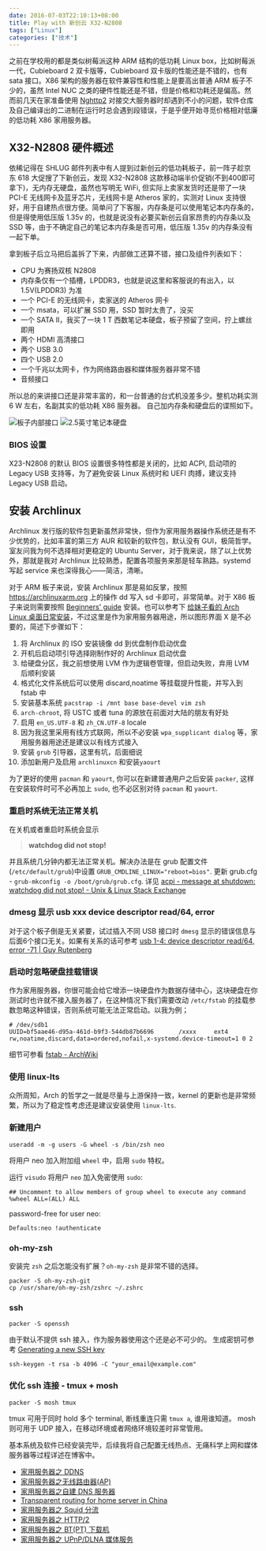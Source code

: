 ```yaml
---
date: 2016-07-03T22:10:13+08:00
title: Play with 新创云 X32-N2808
tags: ["Linux"]
categories: ["技术"]
---
```


之前在学校用的都是类似树莓派这种 ARM 结构的低功耗 Linux box，比如树莓派一代，Cubieboard 2 双卡版等，Cubieboard 双卡版的性能还是不错的，也有 sata 接口。X86 架构的服务器在软件兼容性和性能上是要高出普通 ARM 板子不少的，虽然 Intel NUC 之类的硬件性能还是不错，但是价格和功耗还是偏高。然而前几天在家准备使用 [Nghttp2](https://nghttp2.org/) 对接交大服务器时却遇到不小的问题，软件仓库及自己编译出的二进制在运行时总会遇到段错误，于是乎便开始寻觅价格相对低廉的低功耗 X86 家用服务器。

## X32-N2808 硬件概述

依稀记得在 SHLUG 邮件列表中有人提到过新创云的低功耗板子，前一阵子趁京东 618 大促搜了下新创云，发现 X32-N2808 这款移动端半价促销(不到400即可拿下)，无内存无硬盘，虽然也写明无 WiFi, 但实际上卖家发货时还是带了一块 PCI-E 无线网卡及蓝牙芯片，无线网卡是 Atheros 家的，实测对 Linux 支持很好，用于自建热点很方便。简单问了下客服，内存条是可以使用笔记本内存条的，但是得使用低压版 1.35v 的，也就是说没有必要买新创云自家昂贵的内存条以及 SSD 等，由于不确定自己的笔记本内存条是否可用，低压版 1.35v 的内存条没有一起下单。

拿到板子后立马把后盖拆了下来，内部做工还算不错，接口及组件列表如下：

- CPU 为赛扬双核 N2808
- 内存条仅有一个插槽，LPDDR3，也就是说这里和客服说的有出入，以 1.5V(LPDDR3) 为准
- 一个 PCI-E 的无线网卡，卖家送的 Atheros 网卡
- 一个 msata，可以扩展 SSD 用，SSD 暂时太贵了，没买
- 一个 SATA II，我买了一块 1 T 西数笔记本硬盘，板子预留了空间，拧上螺丝即用
- 两个 HDMI 高清接口
- 两个 USB 3.0
- 四个 USB 2.0
- 一个千兆以太网卡，作为网络路由器和媒体服务器非常不错
- 音频接口

所以总的来讲接口还是非常丰富的，和一台普通的台式机没差多少。整机功耗实测 6 W 左右，名副其实的低功耗 X86 服务器。
自己加内存条和硬盘后的谍照如下。

![板子内部接口](http://7xojrx.com1.z0.glb.clouddn.com/images/misc/x32-n2808-1.jpeg-q75)
![2.5英寸笔记本硬盘](http://7xojrx.com1.z0.glb.clouddn.com/images/misc/x32-n2808-2.jpeg-q75)

<!--more-->
### BIOS 设置

X23-N2808 的默认 BIOS 设置很多特性都是关闭的，比如 ACPI, 启动项的 Legacy USB 支持等，为了避免安装 Linux 系统时和 UEFI 肉搏，建议支持 Legacy USB 启动。

## 安装 Archlinux

Archlinux 发行版的软件包更新虽然非常快，但作为家用服务器操作系统还是有不少优势的，比如丰富的第三方 AUR 和较新的软件包，默认没有 GUI，极简哲学。室友问我为何不选择相对更稳定的 Ubuntu Server，对于我来说，除了以上优势外，那就是我对 Archlinux 比较熟悉，配置各项服务来那是轻车熟路。systemd 写起 service 来也深得我心——简洁，清晰。

对于 ARM 板子来说，安装 Archlinux 那是易如反掌，按照 <https://archlinuxarm.org> 上的操作 dd 写入 sd 卡即可，非常简单。对于 X86 板子来说则需要按照 [Beginners' guide](https://wiki.archlinux.org/index.php/Beginners%27_guide) 安装。也可以参考下 [给妹子看的 Arch Linux 桌面日常安装](https://bigeagle.me/2014/06/archlinux-install-for-beginners/)，不过这里是作为家用服务器用途，所以图形界面 X 是不必要的，简述下步骤如下：

1. 将 Archlinux 的 ISO 安装镜像 dd 到优盘制作启动优盘
2. 开机后启动项引导选择刚制作好的 Archlinux 启动优盘
3. 给硬盘分区，我之前想使用 LVM 作为逻辑卷管理，但启动失败，弃用 LVM 后顺利安装
4. 格式化文件系统后可以使用 discard,noatime 等挂载提升性能，并写入到 fstab 中
5. 安装基本系统 `pacstrap -i /mnt base base-devel vim zsh`
6. `arch-chroot`, 将 USTC 或者 tuna 的源放在前面对大陆的朋友有好处
7. 启用 `en_US.UTF-8` 和 `zh_CN.UTF-8` locale
8. 因为我这里采用有线方式联网，所以不必安装 `wpa_supplicant dialog` 等，家用服务器用途还是建议以有线方式接入
9. 安装 `grub` 引导器，这里有坑，后面细说
10. 添加新用户及启用 `archlinuxcn` 和安装`yaourt`

为了更好的使用 `pacman` 和 `yaourt`, 你可以在新建普通用户之后安装 `packer`, 这样在安装软件时可不必再加上 `sudo`, 也不必区别对待 `pacman` 和 `yaourt`.

### 重启时系统无法正常关机

在关机或者重启时系统会显示
> **watchdog did not stop!**

并且系统几分钟内都无法正常关机。解决办法是在 grub 配置文件(`/etc/default/grub`)中设置 `GRUB_CMDLINE_LINUX="reboot=bios"`.  更新 grub.cfg - `grub-mkconfig -o /boot/grub/grub.cfg`. 详见 [acpi - message at shutdown: watchdog did not stop! - Unix & Linux Stack Exchange](http://unix.stackexchange.com/questions/249654/message-at-shutdown-watchdog-did-not-stop)

### dmesg 显示 usb xxx device descriptor read/64, error

对于这个板子倒是无关紧要，试过插入不同 USB 接口时 `dmesg` 显示的错误信息与后面6个接口无关。如果有关系的话可参考
[usb 1-4: device descriptor read/64, error -71 | Guy Rutenberg](https://www.guyrutenberg.com/2008/06/26/usb-1-4-device-descriptor-read64-error-71/)

### 启动时忽略硬盘挂载错误

作为家用服务器，你很可能会给它增添一块硬盘作为数据存储中心，这块硬盘在你测试时也许就不接入服务器了，在这种情况下我们需要改动 `/etc/fstab` 的挂载参数忽略这种错误，否则系统可能无法正常启动。以我为例；
```
# /dev/sdb1
UUID=bf5aae46-d95a-461d-b9f3-544db87b6696       /xxxx     ext4            rw,noatime,discard,data=ordered,nofail,x-systemd.device-timeout=1 0 2
```
细节可参看 [fstab - ArchWiki](https://wiki.archlinux.org/index.php/fstab#Automount_with_systemd)

### 使用 linux-lts

众所周知，Arch 的哲学之一就是尽量与上游保持一致，kernel 的更新也是非常频繁，所以为了稳定性考虑还是建议安装使用 `linux-lts`.

### 新建用户

```
useradd -m -g users -G wheel -s /bin/zsh neo
```

将用户 neo 加入附加组 `wheel` 中，启用 `sudo` 特权。

运行 `visudo` 将用户 `neo` 加入免密使用 `sudo`:
```
## Uncomment to allow members of group wheel to execute any command
%wheel ALL=(ALL) ALL
```
password-free for user neo:
```
Defaults:neo !authenticate
```

### oh-my-zsh

安装完 `zsh` 之后怎能没有扩展？`oh-my-zsh` 是非常不错的选择。

```
packer -S oh-my-zsh-git
cp /usr/share/oh-my-zsh/zshrc ~/.zshrc
```

### ssh

```
packer -S openssh
```

由于默认不提供 ssh 接入，作为服务器使用这个还是必不可少的。
生成密钥可参考 [Generating a new SSH key](https://help.github.com/articles/generating-a-new-ssh-key-and-adding-it-to-the-ssh-agent/)

```
ssh-keygen -t rsa -b 4096 -C "your_email@example.com"
```

### 优化 ssh 连接 - tmux + mosh

```
packer -S mosh tmux
```

tmux 可用于同时 hold 多个 terminal, 断线重连只需 `tmux a`, 谁用谁知道。
mosh 则可用于 UDP 接入，在移动环境或者网络环境较差时非常管用。

基本系统及软件已经安装完毕，后续我将自己配置无线热点、无痛科学上网和媒体服务器等过程详述在博客中。

- [家用服务器之 DDNS](../../2016/07/DDNS-for-home-server.html)
- [家用服务器之无线路由器(AP)](../../2016/07/Access-Points-for-home-server.html)
- [家用服务器之自建 DNS 服务器](../../2014/11/cubieboard2-dns-server.html)
- [Transparent routing for home server in China](../../2016/07/Transparent-routing-for-home-server-in-China.html)
- [家用服务器之 Squid 分流](../../2016/07/Squid-for-home-server.html)
- [家用服务器之 HTTP/2](../../2016/07/HTTP-2-proxy-for-home-server.html)
- [家用服务器之 BT(PT) 下载机](../../2014/11/archlinux-bt-download.html)
- [家用服务器之 UPnP/DLNA 媒体服务](../../2014/11/archlinux-minidlna.html)